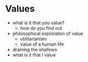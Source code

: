 # Values

* what is it that you value?
    * how do you find out
* philosophical exploration of value
    * utilitarianism
    * value of a human life
* draining the shallows
* what is it that I value
